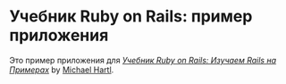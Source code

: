 ﻿# Учебник Ruby on Rails: пример приложения
Это пример приложения для
[*Учебник Ruby on Rails: Изучаем Rails на Примерах*](http://railstutorial.org/)
by [Michael Hartl](http://michaelhartl.com/).